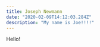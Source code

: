 ```yaml
---
title: Joseph Newmann
date: "2020-02-09T14:12:03.284Z"
description: "My name is Joe!!!!"
---
```


Hello!

